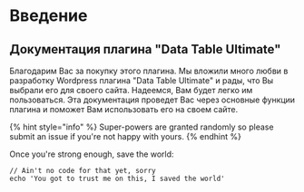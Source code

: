 # Введение

## Документация плагина "Data Table Ultimate"

Благодарим Вас за покупку этого плагина. Мы вложили много любви в разработку Wordpress плагина "Data Table Ultimate" и рады, что Вы выбрали его для своего сайта. Надеемся, Вам будет легко им пользоваться. Эта документация проведет Вас через основные функции плагина и поможет Вам использовать его на своем сайте.

{% hint style="info" %}
 Super-powers are granted randomly so please submit an issue if you're not happy with yours.
{% endhint %}

Once you're strong enough, save the world:

```
// Ain't no code for that yet, sorry
echo 'You got to trust me on this, I saved the world'
```



